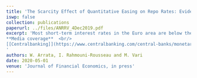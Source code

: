 ```yaml
---
title: 'The Scarcity Effect of Quantitative Easing on Repo Rates: Evidence from the Euro Area'
iswp: false
collection: publications
paperurl: ../files/ANRRV_4Dec2019.pdf
excerpt: 'Most short-term interest rates in the Euro area are below the European Central Bank deposit facility rate, the rate at which the central bank remunerates excess reserves. This unexpected development coincided with the start of the Public Sector Purchase Program (PSPP). In this paper, we explore empirically the interactions between the PSPP and repo rates. We document different channels through which asset purchases may affect them. Using proprietary data from PSPP purchases and repo transactions for specific (“special") securities, we assess the scarcity channel of PSPP and its impact on repo rates. We estimate that purchasing 1 percent of a bond outstanding is associated with a decline of its repo rate of 0.78 bps. <br/> <br/>
**Media coverage**  <br/>
[[Centralbanking]](https://www.centralbanking.com/central-banks/monetary-policy/3326131/ecbs-public-sector-asset-purchases-pushed-down-repo-rate-bdf-paper-finds)      [[Stoxx]](https://www.stoxx.com/pulse-detail?articleId=820922697)
'
authors: W. Arrata, I. Rahmouni-Rousseau and M. Vari
date: 2020-05-01
venue: 'Journal of Financial Economics, in press'
---
```


